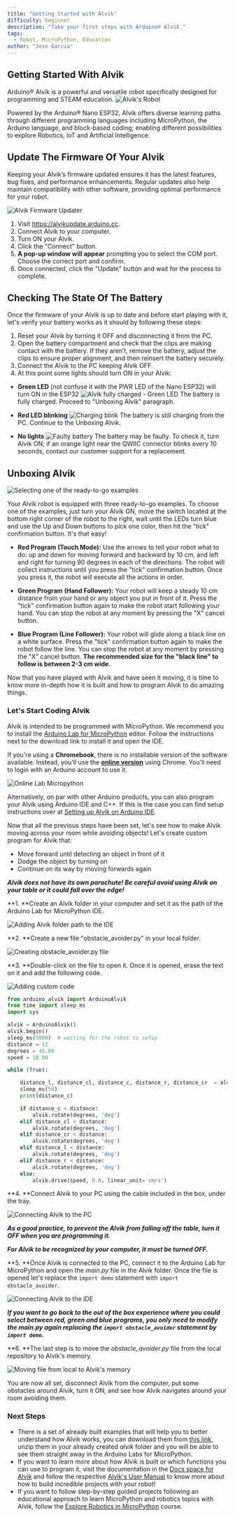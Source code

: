```yaml
---
title: "Getting Started with Alvik"
difficulty: beginner
description: "Take your first steps with Arduino® Alvik."
tags:
  - Robot, MicroPython, Education
author: "Jose Garcia"
---
```

## Getting Started With Alvik

Arduino® Alvik is a powerful and versatile robot specifically designed for programming and STEAM education.
![Alvik's Robot](assets/alvik_main.jpg)

Powered by the Arduino® Nano ESP32, Alvik offers diverse learning paths through different programming languages including MicroPython, the Arduino language, and block-based coding; enabling different possibilities to explore Robotics, IoT and Artificial Intelligence.

## Update The Firmware Of Your Alvik

Keeping your Alvik’s firmware updated ensures it has the latest features, bug fixes, and performance enhancements. Regular updates also help maintain compatibility with other software, providing optimal performance for your robot.

![Alvik Firmware Updater](assets/AlvikFirmwareUpdater30sec.gif)

1. Visit https://alvikupdate.arduino.cc.
2. Connect Alvik to your computer.
3. Turn ON your Alvik.
4. Click the "Connect" button.
5. **A pop-up window will appear** prompting you to select the COM port. Choose the correct port and confirm.
6. Once connected, click the "Update" button and wait for the process to complete.

## Checking The State Of The Battery

Once the firmware of your Alvik is up to date and before start playing with it, let's verify your battery works as it should by following these steps:

1. Reset your Alvik by turning it OFF and disconnecting it from the PC.
2. Open the battery compartment and check that the clips are making contact with the battery. If they aren’t, remove the battery, adjust the clips to ensure proper alignment, and then reinsert the battery securely.
3. Connect the Alvik to the PC keeping Alvik OFF.
4. At this point some lights should turn ON in your Alvik:

- **Green LED** (not confuse it with the PWR LED of the Nano ESP32) will turn ON in the ESP32
  ![Alvik fully charged - Green LED](assets/charged.png)
  The battery is fully charged. Proceed to "Unboxing Alvik" paragraph.
  
- **Red LED blinking**
  ![Charging blink](assets/charging.gif)
  The battery is still charging from the PC. Continue to the Unboxing Alvik.

- **No lights** 
  ![Faulty battery](assets/faulty_battery.gif)
  The battery may be faulty. To check it, turn Alvik ON; if an orange light near the QWIIC connector blinks every 10 seconds, contact our customer support for a replacement.

## Unboxing Alvik

![Selecting one of the ready-to-go examples](assets/select-examples.gif)

Your Alvik robot is equipped with three ready-to-go examples. To choose one of the examples, just turn your Alvik ON, move the switch located at the bottom right corner of the robot to the right, wait until the LEDs turn blue and use the Up and Down buttons to pick one color, then hit the "tick" confirmation button. It's that easy!

- **Red Program (Touch Mode):** Use the arrows to tell your robot what to do: up and down for moving forward and backward by 10 cm, and left and right for turning 90 degrees in each of the directions. The robot will collect instructions until you press the "tick" confirmation button. Once you press it, the robot will execute all the actions in order.

- **Green Program (Hand Follower):** Your robot will keep a steady 10 cm distance from your hand or any object you put in front of it. Press the "tick" confirmation button again to make the robot start following your hand. You can stop the robot at any moment by pressing the "X" cancel button.

- **Blue Program (Line Follower):** Your robot will glide along a black line on a white surface. Press the "tick" confirmation button again to make the robot follow the line. You can stop the robot at any moment by pressing the "X" cancel button. **The recommended size for the "black line" to follow is between 2-3 cm wide.**

Now that you have played with Alvik and have seen it moving, it is time to know more in-depth how it is built and how to program Alvik to do amazing things.

### Let's Start Coding Alvik

Alvik is intended to be programmed with MicroPython. We recommend you to install the [Arduino Lab for MicroPython](https://labs.arduino.cc/en/labs/micropython) editor. Follow the instructions next to the download link to install it and open the IDE.

If you're using a **Chromebook**, there is no installable version of the software available. Instead, you'll use the [**online version**](https://lab-micropython.arduino.cc/) using Chrome. You'll need to login with an Arduino account to use it. 

![Online Lab Micropython](assets/online-lab-micropython.jpg)

Alternatively, on par with other Arduino products, you can also program your Alvik using Arduino IDE and C++. If this is the case you can find setup instructions over at [Setting up Alvik on Arduino IDE](../setting-alvik-arduino-ide/setting-alvik-arduino-ide.md).

Now that all the previous steps have been set, let's see how to make Alvik moving across your room while avoiding objects! Let's create custom program for Alvik that:

 * Move forward until detecting an object in front of it
 * Dodge the object by turning on
 * Continue on its way by moving forwards again

***Alvik does not have its own parachute! Be careful avoid using Alvik on your table or it could fall over the edge!***

**1. **Create an Alvik folder in your computer and set it as the path of the Arduino Lab for MicroPython IDE.

![Adding Alvik folder path to the IDE](assets/alvik_folder_path.png)

**2. **Create a new file "obstacle_avoider.py" in your local folder.

![Creating obstacle_avoider.py file](assets/creating_file.png)

**3. **Double-click on the file to open it. Once it is opened, erase the text on it and add the following code.

![Adding custom code](assets/adding_custom_code.gif)

``` python
from arduino_alvik import ArduinoAlvik
from time import sleep_ms
import sys

alvik = ArduinoAlvik()
alvik.begin()
sleep_ms(5000)  # waiting for the robot to setup
distance = 12
degrees = 45.00
speed = 10.00

while (True):

    distance_l, distance_cl, distance_c, distance_r, distance_cr  = alvik.get_distance()
    sleep_ms(50)
    print(distance_c)

    if distance_c < distance:
        alvik.rotate(degrees, 'deg')
    elif distance_cl < distance:
        alvik.rotate(degrees, 'deg')
    elif distance_cr < distance:
        alvik.rotate(degrees, 'deg')
    elif distance_l < distance:
        alvik.rotate(degrees, 'deg')
    elif distance_r < distance:
        alvik.rotate(degrees, 'deg')
    else:
        alvik.drive(speed, 0.0, linear_unit='cm/s')

```

**4. **Connect Alvik to your PC using the cable included in the box, under the tray.

![Connecting Alvik to the PC](assets/connecting_alvik.gif)

***As a good practice, to prevent the Alvik from falling off the table, turn it OFF when you are programming it.***

***For Alvik to be recognized by your computer, it must be turned OFF.***

**5. **Once Alvik is connected to the PC, connect it to the Arduino Lab for MicroPython and open the _main.py_ file in the Alvik folder. Once the file is opened let's replace the `import demo` statement with `import obstacle_avoider`.

![Connecting Alvik to the IDE](assets/connecting_alvik_ide.gif)

***If you want to go back to the out of the box experience where you could select between red, green and blue programs, you only need to modify the _main.py_ again replacing the `import obstacle_avoider` statement by `import demo`.***

**6. **The last step is to move the _obstacle_avoider.py_ file from the local repository to Alvik's memory.

![Moving file from local to Alvik's memory](assets/local2memory.gif)

You are now all set, disconnect Alvik from the computer, put some obstacles around Alvik, turn it ON, and see how Alvik navigates around your room avoiding them.

### Next Steps

* There is a set of already built examples that will help you to better understand how Alvik works, you can download them from [this link](https://github.com/arduino/arduino-alvik-mpy/releases), unzip them in your already created _alvik_ folder and you will be able to see them straight away in the Arduino Labs for MicroPython.
*  If you want to learn more about how Alvik is built or which functions you can use to program it, visit the documentation in the [Docs space for Alvik](https://docs.arduino.cc/hardware/alvik/) and follow the respective [Alvik's User Manual](https://docs.arduino.cc/hardware/alvik/user-manual) to know more about how to build incredible projects with your robot!
* If you want to follow step-by-step guided projects following an educational approach to learn MicroPython and robotics topics with Alvik, follow the [Explore Robotics in MicroPython](https://courses.arduino.cc/explore-robotics-micropython/) course.
